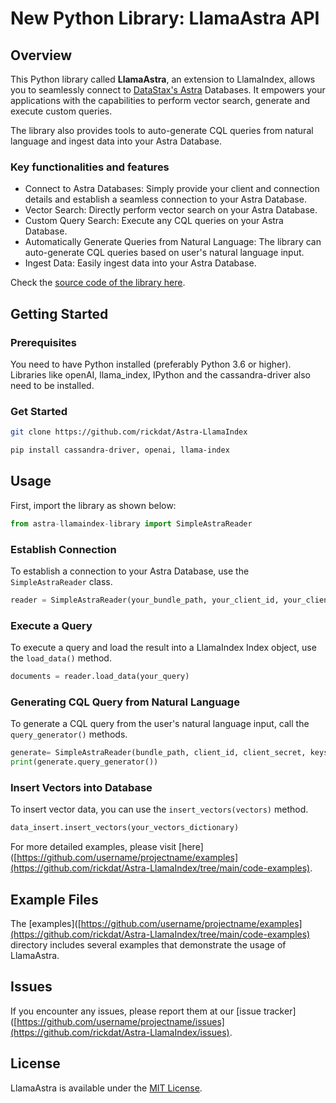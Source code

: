 # New Python Library: LlamaAstra API 

## Overview
This Python library called **LlamaAstra**, an extension to LlamaIndex, allows you to seamlessly connect to [DataStax's Astra](https://www.datastax.com/products/datastax-astra) Databases. It empowers your applications with the capabilities to perform vector search, generate and execute custom queries. 

The library also provides tools to auto-generate CQL queries from natural language and ingest data into your Astra Database.

### Key functionalities and features

* Connect to Astra Databases: Simply provide your client and connection details and establish a seamless connection to your Astra Database.
* Vector Search: Directly perform vector search on your Astra Database.
* Custom Query Search: Execute any CQL queries on your Astra Database.
* Automatically Generate Queries from Natural Language: The library can auto-generate CQL queries based on user's natural language input.
* Ingest Data: Easily ingest data into your Astra Database.

Check the [source code of the library here]([https://github.com/username/projectname](https://github.com/rickdat/Astra-LlamaIndex/blob/main/astra-llamaindex-library.py)).

## Getting Started

### Prerequisites

You need to have Python installed (preferably Python 3.6 or higher). Libraries like openAI, llama_index, IPython and the cassandra-driver also need to be installed. 

### Get Started

```bash
git clone https://github.com/rickdat/Astra-LlamaIndex
```

```bash
pip install cassandra-driver, openai, llama-index
```

## Usage
First, import the library as shown below:
```python
from astra-llamaindex-library import SimpleAstraReader
```

### Establish Connection
To establish a connection to your Astra Database, use the `SimpleAstraReader` class.

```python
reader = SimpleAstraReader(your_bundle_path, your_client_id, your_client_secret, your_keyspace, your_table)
```

### Execute a Query
To execute a query and load the result into a LlamaIndex Index object, use the `load_data()` method.

```python
documents = reader.load_data(your_query)
```

### Generating CQL Query from Natural Language
To generate a CQL query from the user's natural language input, call the `query_generator()` methods. 

```python
generate= SimpleAstraReader(bundle_path, client_id, client_secret, keyspace, user_input="your query in natural language")
print(generate.query_generator())
```
### Insert Vectors into Database
To insert vector data, you can use the `insert_vectors(vectors)` method.

```python
data_insert.insert_vectors(your_vectors_dictionary)
```

For more detailed examples, please visit [here]([https://github.com/username/projectname/examples](https://github.com/rickdat/Astra-LlamaIndex/tree/main/code-examples).

## Example Files
The [examples]([https://github.com/username/projectname/examples](https://github.com/rickdat/Astra-LlamaIndex/tree/main/code-examples) directory includes several examples that demonstrate the usage of LlamaAstra.


## Issues
If you encounter any issues, please report them at our [issue tracker]([https://github.com/username/projectname/issues](https://github.com/rickdat/Astra-LlamaIndex/issues).

## License
LlamaAstra is available under the [MIT License](https://github.com/username/projectname/LICENSE.md).
